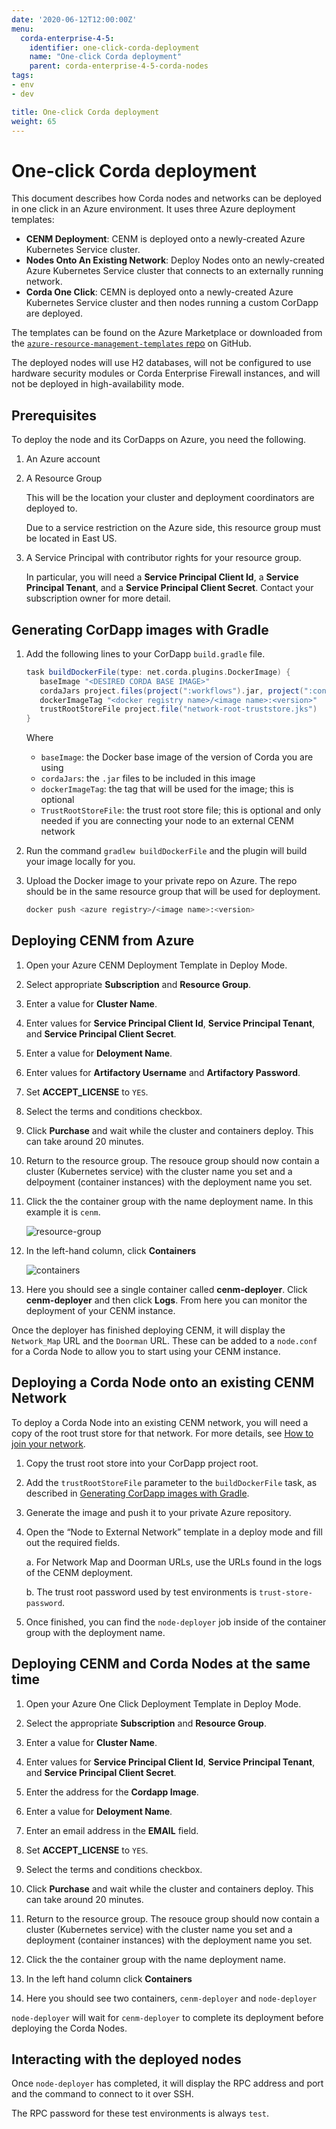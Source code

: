 ```yaml
---
date: '2020-06-12T12:00:00Z'
menu:
  corda-enterprise-4-5:
    identifier: one-click-corda-deployment
    name: "One-click Corda deployment"
    parent: corda-enterprise-4-5-corda-nodes
tags:
- env
- dev

title: One-click Corda deployment
weight: 65
---
```



# One-click Corda deployment

This document describes how Corda nodes and networks can be deployed in one click in an Azure environment. It uses three Azure deployment templates:

* **CENM Deployment**: CENM is deployed onto a newly-created Azure Kubernetes Service cluster.
* **Nodes Onto An Existing Network**: Deploy Nodes onto an newly-created Azure Kubernetes Service cluster that connects to an externally running network.
* **Corda One Click**: CEMN is deployed onto a newly-created Azure Kubernetes Service cluster and then nodes running a custom CorDapp are deployed.

The templates can be found on the Azure Marketplace or downloaded from the [`azure-resource-management-templates` repo](https://github.com/corda/azure-resource-management-templates/) on GitHub.

The deployed nodes will use H2 databases, will not be configured to use hardware security modules or Corda Enterprise Firewall instances, and will not be deployed in high-availability mode.

## Prerequisites

To deploy the node and its CorDapps on Azure, you need the following.

1. An Azure account
2. A Resource Group

   This will be the location your cluster and deployment coordinators are deployed to.

   Due to a service restriction on the Azure side, this resource group must be located in East US.
3. A Service Principal with contributor rights for your resource group.

   In particular, you will need a **Service Principal Client Id**, a **Service Principal Tenant**, and a **Service Principal Client Secret**. Contact your subscription owner for more detail.

## Generating CorDapp images with Gradle

1. Add the following lines to your CorDapp `build.gradle` file.

   ```gradle
   task buildDockerFile(type: net.corda.plugins.DockerImage) {
      baseImage "<DESIRED CORDA BASE IMAGE>"
      cordaJars project.files(project(":workflows").jar, project(":contracts").jar, jar)
      dockerImageTag "<docker registry name>/<image name>:<version>"
      trustRootStoreFile project.file("network-root-truststore.jks")
   }
   ```

   Where
   * `baseImage`: the Docker base image of the version of Corda you are using
   * `cordaJars`: the `.jar` files to be included in this image
   * `dockerImageTag`: the tag that will be used for the image; this is optional
   * `TrustRootStoreFile`: the trust root store file; this is optional and
   only needed if you are connecting your node to an external CENM network

2. Run the command `gradlew buildDockerFile` and the plugin will build your image locally for you.

3. Upload the Docker image to your private repo on Azure. The repo should be in the same resource group that will be used for deployment.

   ```bash
   docker push <azure registry>/<image name>:<version>
   ```

## Deploying CENM from Azure

[resource-group]: ../../resources/resource-group.png
[containers]: ../../resources/containers.png

1. Open your Azure CENM Deployment Template in Deploy Mode.

2. Select appropriate **Subscription** and **Resource Group**.

3. Enter a value for **Cluster Name**.

4. Enter values for **Service Principal Client Id**, **Service Principal Tenant**, and **Service Principal Client Secret**.

5. Enter a value for **Deloyment Name**.

6. Enter values for **Artifactory Username** and **Artifactory Password**.

7. Set **ACCEPT_LICENSE** to `YES`.

8. Select the terms and conditions checkbox.

9. Click **Purchase** and wait while the cluster and containers deploy. This can take around 20 minutes.

10. Return to the resource group. The resouce group should now contain a cluster (Kubernetes service) with the cluster name you set and a delpoyment (container instances) with the deployment name you set.

11. Click the the container group with the name deployment name. In this example it is `cenm`.

    ![resource-group]

12. In the left-hand column, click **Containers**

    ![containers]

13. Here you should see a single container called **cenm-deployer**. Click **cenm-deployer** and then click **Logs**. From here you can monitor the deployment of your CENM instance.

Once the deployer has finished deploying CENM, it will display the `Network_Map` URL and the `Doorman` URL. These can be added to a `node.conf` for a Corda Node to allow you to start using your CENM instance.

## Deploying a Corda Node onto an existing CENM Network

To deploy a Corda Node into an existing CENM network, you will need a copy of the root trust store for that network. For more details, see [How to join your network](../../../../cenm/1.2/deployment-kubernetes.md#how-to-join-your-network).

1. Copy the trust root store into your CorDapp project root.
2. Add the `trustRootStoreFile` parameter to the `buildDockerFile` task, as described in [Generating CorDapp images with Gradle](#generating-cordapp-images-with-gradle).
3. Generate the image and push it to your private Azure repository.
4. Open the “Node to External Network” template in a deploy mode and fill out the required fields.

   a. For Network Map and Doorman URLs, use the URLs found in the logs of the CENM deployment.

   b.  The trust root password used by test environments is `trust-store-password`.
5. Once finished, you can find the `node-deployer` job inside of the container group with the deployment name.

## Deploying CENM and Corda Nodes at the same time

1. Open your Azure One Click Deployment Template in Deploy Mode.

1. Select the appropriate **Subscription** and **Resource Group**.

1. Enter a value for **Cluster Name**.

1. Enter values for **Service Principal Client Id**, **Service Principal Tenant**, and **Service Principal Client Secret**.

1. Enter the address for the **Cordapp Image**.

1. Enter a value for **Deloyment Name**.

1. Enter an email address in the **EMAIL** field.

1. Set **ACCEPT_LICENSE** to `YES`.

1. Select the terms and conditions checkbox.

1. Click **Purchase** and wait while the cluster and containers deploy. This can take around 20 minutes.

1. Return to the resource group. The resouce group should now contain a cluster (Kubernetes service) with the cluster name you set and a deployment (container instances) with the deployment name you set.

1. Click the the container group with the name deployment name.

1. In the left hand column click **Containers**

1. Here you should see two containers, `cenm-deployer` and `node-deployer`

`node-deployer` will wait for `cenm-deployer` to complete its deployment before deploying the Corda Nodes.

## Interacting with the deployed nodes

Once `node-deployer` has completed, it will display the RPC address and port and the command to connect to it over SSH.

The RPC password for these test environments is always `test`.
